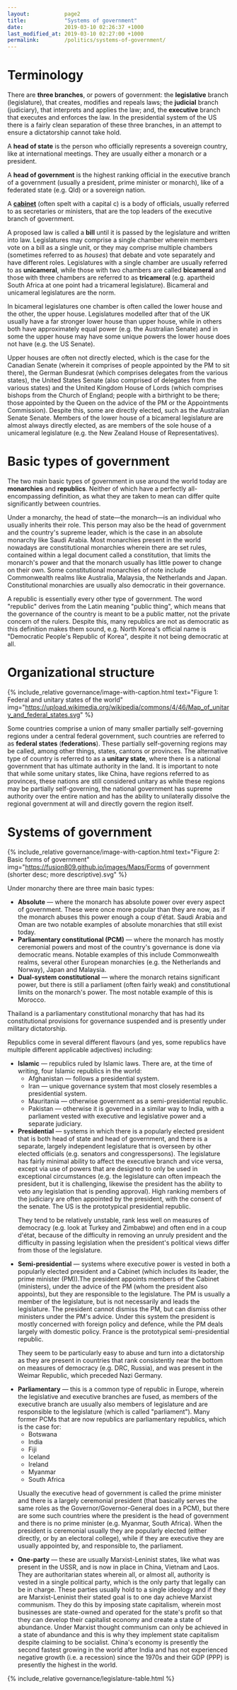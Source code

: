 ```yaml
---
layout:           page2
title:            "Systems of government"
date:             2019-03-10 02:26:37 +1000
last_modified_at: 2019-03-10 02:27:00 +1000
permalink:        /politics/systems-of-government/
---
```


Terminology
===========

There are **three branches**, or powers of government: the **legislative** branch (legislature), that creates, modifies and repeals laws; the **judicial** branch (judiciary), that interprets and applies the law; and, the **executive** branch that executes and enforces the law. In the presidential system of the US there is a fairly clean separation of these three branches, in an attempt to ensure a dictatorship cannot take hold.

A **head of state** is the person who officially represents a sovereign country, like at international meetings. They are usually either a monarch or a president.

A **head of government** is the highest ranking official in the executive branch of a government (usually a president, prime minister or monarch), like of a federated state (e.g. Qld) or a sovereign nation.

A [**cabinet**](https://en.wikipedia.org/wiki/Cabinet_(government)) (often spelt with a capital c) is a body of officials, usually referred to as secretaries or ministers, that are the top leaders of the executive branch of government.

A proposed law is called a **bill** until it is passed by the legislature and written into law. Legislatures may comprise a single chamber wherein members vote on a bill as a single unit, or they may comprise multiple chambers (sometimes referred to as *houses*) that debate and vote separately and have different roles. Legislatures with a single chamber are usually referred to as **unicameral**, while those with two chambers are called **bicameral** and those with three chambers are referred to as **tricameral** (e.g. apartheid South Africa at one point had a tricameral legislature). Bicameral and unicameral legislatures are the norm. 

In bicameral legislatures one chamber is often called the lower house and the other, the upper house. Legislatures modelled after that of the UK usually have a far stronger lower house than upper house, while in others both have approximately equal power (e.g. the Australian Senate) and in some the upper house may have some unique powers the lower house does not have (e.g. the US Senate). 

Upper houses are often not directly elected, which is the case for the Canadian Senate (wherein it comprises of people appointed by the PM to sit there), the German Bundesrat (which comprises delegates from the various states), the United States Senate (also comprised of delegates from the various states) and the United Kingdom House of Lords (which comprises bishops from the Church of England; people with a birthright to be there; those appointed by the Queen on the advice of the PM or the Appointments Commission). Despite this, some are directly elected, such as the Australian Senate Senate. Members of the lower house of a bicameral legislature are almost always directly elected, as are members of the sole house of a unicameral legislature (e.g. the New Zealand House of Representatives).


Basic types of government
=========================

The two main basic types of government in use around the world today are **monarchies** and **republics**. Neither of which have a perfectly all-encompassing definition, as what they are taken to mean can differ quite significantly between countries.

Under a monarchy, the head of state&mdash;the monarch&mdash;is an individual who usually inherits their role. This person may also be the head of government and the country's supreme leader, which is the case in an absolute monarchy like Saudi Arabia. Most monarchies present in the world nowadays are constitutional monarchies wherein there are set rules, contained within a legal document called a constitution, that limits the monarch's power and that the monarch usually has little power to change on their own. Some constitutional monarchies of note include Commonwealth realms like Australia, Malaysia, the Netherlands and Japan. Constitutional monarchies are usually also democratic in their governance.

A republic is essentially every other type of government. The word "republic" derives from the Latin meaning "public thing", which means that the governance of the country is meant to be a public matter, not the private concern of the rulers. Despite this, many republics are not as democratic as this definition makes them sound, e.g. North Korea's official name is "Democratic People's Republic of Korea", despite it not being democratic at all.

Organizational structure
========================

{% include_relative governance/image-with-caption.html text="Figure 1: Federal and unitary states of the world" img="https://upload.wikimedia.org/wikipedia/commons/4/46/Map_of_unitary_and_federal_states.svg" %}

Some countries comprise a union of many smaller partially self-governing regions under a central federal government, such countries are referred to as **federal states** (**federations**). These partially self-governing regions may be called, among other things, states, cantons or provinces. The alternative type of country is referred to as a **unitary state**, where there is a national government that has ultimate authority in the land. It is important to note that while some unitary states, like China, have regions referred to as provinces, these nations are still considered unitary as while these regions may be partially self-governing, the national government has supreme authority over the entire nation and has the ability to unilaterally dissolve the regional government at will and directly govern the region itself.

Systems of government
=====================

{% include_relative governance/image-with-caption.html text="Figure 2: Basic forms of government" img="https://fusion809.github.io/images/Maps/Forms of government (shorter desc; more descriptive).svg" %}

Under monarchy there are three main basic types:

-   **Absolute** &mdash; where the monarch has absolute power over every aspect of government. These were once more popular than they are now, as if the monarch abuses this power enough a coup d'état. Saudi Arabia and Oman are two notable examples of absolute monarchies that still exist today.
-   **Parliamentary constitutional (PCM)** &mdash; where the monarch has mostly ceremonial powers and most of the country's governance is done via democratic means. Notable examples of this include Commonwealth realms, several other European monarchies (e.g. the Netherlands and Norway), Japan and Malaysia.
-   **Dual-system constitutional** &mdash; where the monarch retains significant power, but there is still a parliament (often fairly weak) and constitutional limits on the monarch's power. The most notable example of this is Morocco.

Thailand is a parliamentary constitutional monarchy that has had its constitutional provisions for governance suspended and is presently under military dictatorship.

Republics come in several different flavours (and yes, some republics have multiple different applicable adjectives) including:

<ul>
<li><b>Islamic</b> &mdash; republics ruled by Islamic laws. There are, at the time of writing, four Islamic republics in the world:

<ul>
<li>Afghanistan &mdash; follows a presidential system.</li>
<li>Iran &mdash; unique governance system that most closely resembles a presidential system.</li>
<li>Mauritania &mdash; otherwise government as a semi-presidential republic.</li>
<li>Pakistan &mdash; otherwise it is governed in a similar way to India, with a parliament vested with executive and legislative power and a separate judiciary.</li>
</ul></li>

<!-- -->

<li><b>Presidential</b> &mdash; systems in which there is a popularly elected president that is both head of state and head of government, and there is a separate, largely independent legislature that is overseen by other elected officials (e.g. senators and congresspersons). The legislature has fairly minimal ability to affect the executive branch and vice versa, except via use of powers that are designed to only be used in exceptional circumstances (e.g. the legislature can often impeach the president, but it is challenging, likewise the president has the ability to veto any legislation that is pending approval). High ranking members of the judiciary are often appointed by the president, with the consent of the senate. The US is the prototypical presidential republic.

They tend to be relatively unstable, rank less well on measures of democracy (e.g. look at Turkey and Zimbabwe) and often end in a coup d'état, because of the difficulty in removing an unruly president and the difficulty in passing legislation when the president's political views differ from those of the legislature.</li>

<li><b>Semi-presidential</b> &mdash; systems where executive power is vested in both a popularly elected president and a Cabinet (which includes its leader, the prime minister (PM)).The president appoints members of the Cabinet (ministers), under the advice of the PM (whom the president also appoints), but they are responsible to the legislature. The PM is usually a member of the legislature, but is not necessarily and leads the legislature. The president cannot dismiss the PM, but can dismiss other ministers under the PM's advice. Under this system the president is mostly concerned with foreign policy and defence, while the PM deals largely with domestic policy. France is the prototypical semi-presidential republic.

They seem to be particularly easy to abuse and turn into a dictatorship as they are present in countries that rank consistently near the bottom on measures of democracy (e.g. DRC, Russia), and was present in the Weimar Republic, which preceded Nazi Germany.</li>

<li><b>Parliamentary</b> &mdash; this is a common type of republic in Europe, wherein the legislative and executive branches are fused, as members of the executive branch are usually also members of legislature and are responsible to the legislature (which is called "parliament"). Many former PCMs that are now republics are parliamentary republics, which is the case for:

<ul>
<li>Botswana</li>
<li>India</li>
<li>Fiji</li>
<li>Iceland</li>
<li>Ireland</li>
<li>Myanmar</li>
<li>South Africa</li>
</ul>

Usually the executive head of government is called the prime minister and there is a largely ceremonial president (that basically serves the same roles as the Governor/Governor-General does in a PCM), but there are some such countries where the president is the head of government and there is no prime minister (e.g. Myanmar, South Africa). When the president is ceremonial usually they are popularly elected (either directly, or by an electoral college), while if they are executive they are usually appointed by, and responsible to, the parliament.</li>

<li><b>One-party</b> &mdash; these are usually Marxist-Leninist states, like what was present in the USSR, and is now in place in China, Vietnam and Laos. They are authoritarian states wherein all, or almost all, authority is vested in a single political party, which is the only party that legally can be in charge. These parties usually hold to a single ideology and if they are Marxist-Leninist their stated goal is to one day achieve Marxist communism. They do this by imposing state capitalism, wherein most businesses are state-owned and operated for the state's profit so that they can develop their capitalist economy and create a state of abundance. Under Marxist thought communism can only be achieved in a state of abundance and this is why they implement state capitalism despite claiming to be socialist. China's economy is presently the second fastest growing in the world after India and has not experienced negative growth (i.e. a recession) since the 1970s and their GDP (PPP) is presently the highest in the world.</li>
</ul>


{% include_relative governance/legislature-table.html %}
